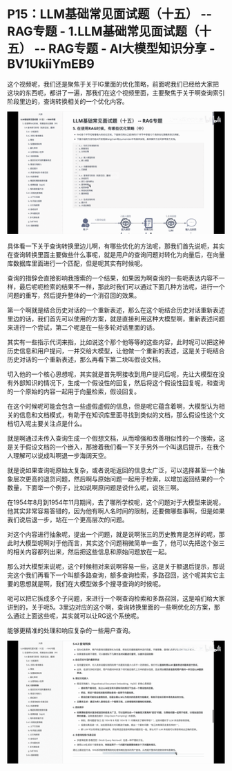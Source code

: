 # P15：LLM基础常见面试题（十五） -- RAG专题 - 1.LLM基础常见面试题（十五） -- RAG专题 - AI大模型知识分享 - BV1UkiiYmEB9

这个视频呢，我们还是聚焦于关于IG里面的优化策略，前面呢我们已经给大家把这块的东西呃，都讲了一遍，那我们在这个视频里面，主要聚焦于关于啊查询索引阶段里边的，查询转换相关的一个优化内容。



![](img/6c8f3113f8e9573cef331c47f6f244fb_1.png)

具体看一下关于查询转换里边儿啊，有哪些优化的方法呢，那我们首先说呃，其实在查询转换里面主要做些什么事呢，就是用户的查询问题对转化为向量后，在向量库数据库里面进行一个匹配，但是呢其实有时候呢。

查询的措辞会直接影响我搜索的一个结果，如果因为啊查询的一些呃表达内容不一样，最后呢呃检索的结果不一样，那此时我们可以通过下面几种方法呢，进行一个问题的重写，然后提升整体的一个消召回的效果。

第一个啊就是结合历史对话的一个重新表述，那么在这个呃结合历史对话重新表述里边的话，我们首先可以使用的方案，就是直接利用这种大模型啊，重新表述问题来进行一个尝试，第二个呢是在一些多轮对话里面的话。

其实有一些指示代词来指，比如说这个那个他等等的这些内容，此时呢可以把这种历史信息和用户提问，一并交给大模型，让他做一个重新的表述，这是关于呃结合历史对话的一个重新表述，那么再看下第二块叫假设文档。

切入他的一个核心思想呢，其实就是首先啊接收到用户提问后呢，先让大模型在没有外部知识的情况下，生成一个假设性的回复，然后将这个假设性回复呢，和查询的一个原始的内容一起用于向量检索，假设回复。

在这个时候呢可能会包含一些虚假虚假的信息，但是呢它蕴含着啊，大模型认为相关的信息和文档模式，有助于在知识库里面寻找到类似的文档，那么假设性这个文档切入呢主要关注点是什么。

就是啊通过未传入查询生成一个假想文档，从而增强和改善相似性的一个搜索，这是关于假设文档的一个嵌入，那接着我们看一下关于另外一个叫退后提示，在我个人理解可以说成叫啊退一步海阔天空。

就是说如果查询呃原始太复杂，或者说呃返回的信息太广泛，可以选择甚至一个抽象层次更高的退货问题，然后啊与原始问题一起用于检索，以增加返回结果的一个数量，下面举一个例子，比如说啊原问题是说什么呢，说张三啊。

在1954年8月到1954年11月期间，去了哪所学校呢，这个问题对于大模型来说呢，他其实非常容易答错的，因为他有啊人名时间的限制，还要做哪些事啊，但是如果我们说后退一步，站在一个更高层次的问题。

对这个内容进行抽象呢，提出一个问题，就是说啊张三的历史教育是怎样的呢，那此时大模型呢啊对于他而言，其实这个问题稍微简单一些了，他可以先把这个张三的相关内容都列出来，然后把这些信息和原始问题放在一起。

那么对大模型来说呢，这个时候相对来说啊容易一些，这是关于额退后提示，那说完这个我们再看下一个叫额多路查询，额多查询检索，多路召回，这个呢其实它主要的思想就是啊，我们在大模型做多个搜寻查询的时候呢。

呃可以把它拆成多个子问题，来进行一个啊查询检索和多路召回，这是咱们给大家讲到的，关于呃5。3里边对应的这个啊，查询转换里面的一些啊优化的方案，那么通过上面这些呢，其实就可以让RG这个系统呢。

能够更精准的处理和响应复杂的一些用户查询。

![](img/6c8f3113f8e9573cef331c47f6f244fb_3.png)